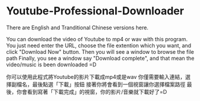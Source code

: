 # Youtube-Professional-Downloader
There are English and Tranditional Chinese versions here.

You can download the video of Youtube to mp4 or wav with this program.
You just need enter the URL, choose the file extention which you want, and click "Download Now" button.
Then you will see a window to browse the file path
Finally, you see a window say "Download complete", and that mean the video/music is been downloaded =D

你可以使用此程式將Youtube的影片下載成mp4或是wav
你僅需要輸入連結，選擇副檔名，最後點選「下載」按鈕
接著你將會看到一個視窗讓你選擇檔案路徑
最後，你會看到寫著「下載完成」的視窗，你的影片/音樂就下載好了=D
